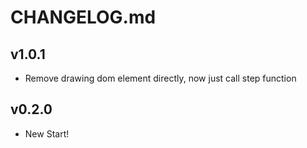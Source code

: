 # CHANGELOG.md

## v1.0.1
- Remove drawing dom element directly, now just call step function 

## v0.2.0
- New Start!

